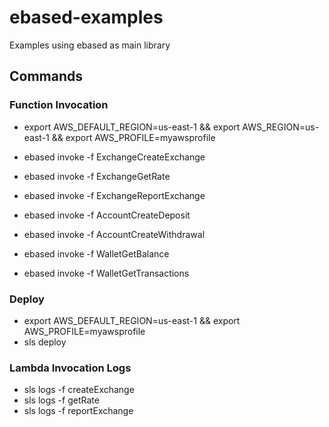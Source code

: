 # ebased-examples
Examples using ebased as main library

## Commands


### Function Invocation
- export AWS_DEFAULT_REGION=us-east-1 && export AWS_REGION=us-east-1 && export AWS_PROFILE=myawsprofile

- ebased invoke -f ExchangeCreateExchange
- ebased invoke -f ExchangeGetRate
- ebased invoke -f ExchangeReportExchange
- ebased invoke -f AccountCreateDeposit
- ebased invoke -f AccountCreateWithdrawal
- ebased invoke -f WalletGetBalance
- ebased invoke -f WalletGetTransactions

### Deploy
- export AWS_DEFAULT_REGION=us-east-1 && export AWS_PROFILE=myawsprofile
- sls deploy

### Lambda Invocation Logs
- sls logs -f createExchange
- sls logs -f getRate
- sls logs -f reportExchange